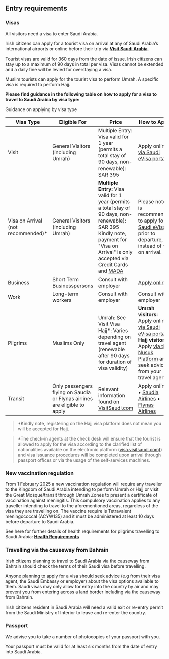 ## Entry requirements

### **Visas**

All visitors need a visa to enter Saudi Arabia.

Irish citizens can apply for a tourist visa on arrival at any of Saudi Arabia’s international airports or online before their trip via [**Visit Saudi Arabia**](https://www.visitsaudi.com/en).

Tourist visas are valid for 360 days from the date of issue. Irish citizens can stay up to a maximum of 90 days in total per visa. Visas cannot be extended and a daily fine will be levied for overstaying a visa.

Muslim tourists can apply for the tourist visa to perform Umrah. A specific visa is required to perform Hajj.

**Please find guidance in the following table on how to apply for a visa to travel to Saudi Arabia by visa type:**

Guidance on applying by visa type

| Visa Type | Eligible For | Price | How to Apply |
| --- | --- | --- | --- |
| Visit | General Visitors (including Umrah) | Multiple Entry: Visa valid for 1 year (permits a total stay of 90 days, non-renewable): SAR 395 | Apply online [via Saudi eVisa portal](https://visa.visitsaudi.com/) |
| Visa on Arrival (not recommended)\* | General Visitors (including Umrah) | **Multiple Entry:** Visa valid for 1 year (permits a total stay of 90 days, non-renewable): SAR 395  Kindly note, payment for "Visa on Arrival" is only accepted via Credit Cards and [MADA](https://www.mada.com.sa/en/) | Please note, it is recommended to apply for a [Saudi eVisa](https://visa.visitsaudi.com/) prior to departure, instead of visa on  arrival. |
| Business | Short Term Businesspersons | Consult with employer | [Apply online](https://ksavisa.sa/) |
| Work | Long-term workers | Consult with employer | Consult with employer |
| Pilgrims | Muslims Only | Umrah: See Visit Visa  Hajj\*: Varies depending on travel agent (renewable after 90 days for duration of  visa validity) | **Umrah visitors:** Apply online [via Saudi eVisa portal](https://visa.visitsaudi.com/)  **Hajj visitors:** Apply [via the Nusuk Platform](https://www.nusuk.sa/)  and seek advice from your travel agent |
| Transit | Only passengers flying on Saudia or Flynas airlines are eligible to apply | Relevant information found on [VisitSaudi.com](https://www.visitsaudi.com/en/campaigns/saudi-stopover) | Apply online:  • [Saudia Airlines](https://www.saudia.com/transit-visa)  •  [Flynas Airlines](https://www.flynas.com/en/stopovervisa) |

> \*Kindly note, registering on the Hajj visa platform does not mean you will be accepted for Hajj.

> \*The check-in agents at the check desk will ensure that the tourist is allowed to apply for the visa according to the clarified list of nationalities available on the electronic platform ([visa.visitsaudi.com)](https://visa.visitsaudi.com/)) and visa issuance procedures will be completed upon arrival through passport offices or via the usage of the self-services machines.

### New vaccination regulation

From 1 February 2025 a new vaccination regulation will require any traveller to the Kingdom of Saudi Arabia intending to perform Umrah or Hajj or visit the Great Mosque/transit through Umrah Zones to present a certificate of vaccination against meningitis. This compulsory vaccination applies to any traveller intending to travel to the aforementioned areas, regardless of the visa they are travelling on. The vaccine require is Tetravalent meningococcal (ACYW135) and it must be administered at least 10 days before departure to Saudi Arabia.

See here for further details of health requirements for pilgrims travelling to Saudi Arabia: [**Health Requirements**](https://www.moh.gov.sa/en/HealthAwareness/Pilgrims_Health/Pages/default.aspx)

### **Travelling via the causeway from Bahrain**

Irish citizens planning to travel to Saudi Arabia via the causeway from Bahrain should check the terms of their Saudi visa before travelling.

Anyone planning to apply for a visa should seek advice (e.g from their visa agent, the Saudi Embassy or employer) about the visa options available to them. Saudi visas may only allow for entry into the country by air and may prevent you from entering across a land border including via the causeway from Bahrain.

Irish citizens resident in Saudi Arabia will need a valid exit or re-entry permit from the Saudi Ministry of Interior to leave and re-enter the country.

### **Passport**

We advise you to take a number of photocopies of your passport with you.

Your passport must be valid for at least six months from the date of entry into Saudi Arabia.